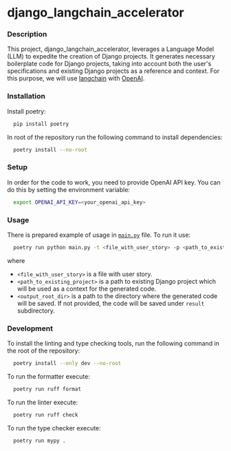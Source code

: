 # django_langchain_accelerator


### Description

This project, django_langchain_accelerator, leverages a Language Model (LLM) to expedite the creation of Django projects. 
It generates necessary boilerplate code for Django projects, taking into account both the user's specifications 
and existing Django projects as a reference and context.
For this purpose, we will use [langchain](https://python.langchain.com/docs/get_started/introduction) 
with [OpenAI](https://python.langchain.com/docs/integrations/chat/openai/).


### Installation

Install poetry:

```bash
  pip install poetry
```

In root of the repository run the following command to install dependencies:

```bash
  poetry install --no-root
```


### Setup
In order for the code to work, you need to provide OpenAI API key. You can do this by setting the environment variable:

```bash
  export OPENAI_API_KEY=<your_openai_api_key>
```


### Usage

There is prepared example of usage in [`main.py`](main.py) file. To run it use:

```bash
  poetry run python main.py -t <file_with_user_story> -p <path_to_existing_project> -p <path_to_existing_project> -o <output_root_dir> 
```
where 
- `<file_with_user_story>` is a file with user story.
- `<path_to_existing_project>` is a path to existing Django project which will be used as a context for the generated code.
- `<output_root_dir>` is a path to the directory where the generated code will be saved. If not provided, the code will be saved under `result` subdirectory.


### Development

To install the linting and type checking tools, run the following command in the root of the repository:

```bash
  poetry install --only dev --no-root
```

To run the formatter execute:

```bash
  poetry run ruff format
```

To run the linter execute:

```bash
  poetry run ruff check
```

To run the type checker execute:

```bash
  poetry run mypy .
```
